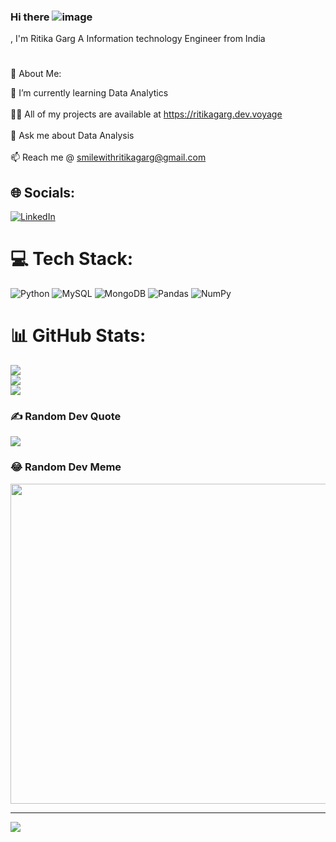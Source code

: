 ### Hi there ![image](https://user-images.githubusercontent.com/66274316/217018494-d282772e-d558-4046-b36e-e2c949001836.png)
, I'm Ritika Garg
A Information technology Engineer from India

<!--
**ritikaga/ritikaga** is a ✨ _special_ ✨ repository because its `README.md` (this file) appears on your GitHub profile.

Here are some ideas to get you started:

- 🔭 I’m currently working on
- 🌱 I’m currently learning ...
- 👯 I’m looking to collaborate on ...
- 🤔 I’m looking for help with ...
- 💬 Ask me about ...
- 📫 How to reach me: ...
- 😄 Pronouns: ...
- ⚡ Fun fact: ...
-->
# 

💫 About Me:


🌱 I’m currently learning Data Analytics<br><br>👨‍💻 All of my projects are available at https://ritikagarg.dev.voyage<br><br>💬 Ask me about Data Analysis<br><br>📫 Reach me @ smilewithritikagarg@gmail.com


## 🌐 Socials:
[![LinkedIn](https://img.shields.io/badge/LinkedIn-%230077B5.svg?logo=linkedin&logoColor=white)](https://linkedin.com/in/https://www.linkedin.com/in/ritika-g-b910801a0/) 

# 💻 Tech Stack:
![Python](https://img.shields.io/badge/python-3670A0?style=for-the-badge&logo=python&logoColor=ffdd54) ![MySQL](https://img.shields.io/badge/mysql-%2300f.svg?style=for-the-badge&logo=mysql&logoColor=white) ![MongoDB](https://img.shields.io/badge/MongoDB-%234ea94b.svg?style=for-the-badge&logo=mongodb&logoColor=white) ![Pandas](https://img.shields.io/badge/pandas-%23150458.svg?style=for-the-badge&logo=pandas&logoColor=white) ![NumPy](https://img.shields.io/badge/numpy-%23013243.svg?style=for-the-badge&logo=numpy&logoColor=white)
# 📊 GitHub Stats:
![](https://github-readme-stats.vercel.app/api?username=ritikaga&theme=monokai&hide_border=false&include_all_commits=false&count_private=false)<br/>
![](https://github-readme-streak-stats.herokuapp.com/?user=ritikaga&theme=monokai&hide_border=false)<br/>
![](https://github-readme-stats.vercel.app/api/top-langs/?username=ritikaga&theme=monokai&hide_border=false&include_all_commits=false&count_private=false&layout=compact)

### ✍️ Random Dev Quote
![](https://quotes-github-readme.vercel.app/api?type=vetical&theme=radical)

### 😂 Random Dev Meme
<img src="https://random-memer.herokuapp.com/" width="512px"/>

---
[![](https://visitcount.itsvg.in/api?id=ritikaga&icon=0&color=0)](https://visitcount.itsvg.in)

<!-- Proudly created with GPRM ( https://gprm.itsvg.in ) -->

